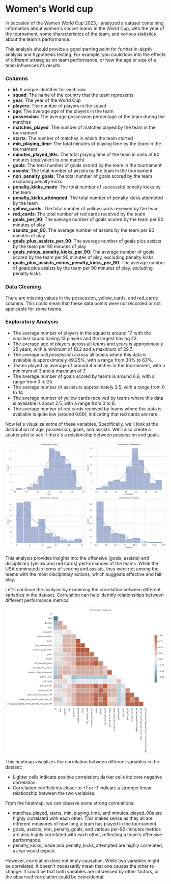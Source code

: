 # Women's World cup 

In occasion of the Women World Cup 2023, I analyzed a dataset containing information about women's soccer teams in the World Cup, with the year of the tournament, some characteristics of the team, and various statistics about the team's performance. 

This analysis should provide a good starting point for further in-depth analysis and hypothesis testing. For example, you could look into the effects of different strategies on team performance, or how the age or size of a team influences its results.


### Columns

- **id**: A unique identifier for each row
- **squad**: The name of the country that the team represents
- **year**: The year of the World Cup
- **players**: The number of players in the squad
- **age**: The average age of the players in the team
- **possession**: The average possession percentage of the team during the matches
- **matches_played**: The number of matches played by the team in the tournament
- **starts**: The number of matches in which the team started
- **min_playing_time**: The total minutes of playing time by the team in the tournament
- **minutes_played_90s**: The total playing time of the team in units of 90 minutes (equivalent to one match)
- **goals**: The total number of goals scored by the team in the tournament
- **assists**: The total number of assists by the team in the tournament
- **non_penalty_goals**: The total number of goals scored by the team excluding penalty kicks
- **penalty_kicks_made**: The total number of successful penalty kicks by the team
- **penalty_kicks_attempted**: The total number of penalty kicks attempted by the team
- **yellow_cards**: The total number of yellow cards received by the team
- **red_cards**: The total number of red cards received by the team
- **goals_per_90**: The average number of goals scored by the team per 90 minutes of play
- **assists_per_90**: The average number of assists by the team per 90 minutes of play
- **goals_plus_assists_per_90**: The average number of goals plus assists by the team per 90 minutes of play
- **goals_minus_penalty_kicks_per_90**: The average number of goals scored by the team per 90 minutes of play, excluding penalty kicks
- **goals_plus_assists_minus_penalty_kicks_per_90**: The average number of goals plus assists by the team per 90 minutes of play, excluding penalty kicks

### Data Cleaning

There are missing values in the possession, yellow_cards, and red_cards columns. This could mean that these data points were not recorded or not applicable for some teams.

### Exploratory Analysis 
- The average number of players in the squad is around 17, with the smallest squad having 13 players and the largest having 23.
- The average age of players across all teams and years is approximately 25 years, with a minimum of 18.2 and a maximum of 29.7.
- The average ball possession across all teams where this data is available is approximately 49.25%, with a range from 30% to 63%.
- Teams played an average of around 4 matches in the tournament, with a minimum of 3 and a maximum of 7.
- The average number of goals scored by teams is around 6.6, with a range from 0 to 25.
- The average number of assists is approximately 3.5, with a range from 0 to 14.
- The average number of yellow cards received by teams where this data is available is about 2.5, with a range from 0 to 8.
- The average number of red cards received by teams where this data is available is quite low (around 0.08), indicating that red cards are rare.

Now let's visualize some of these variables. Specifically, we'll look at the distribution of age, possession, goals, and assists. We'll also create a scatter plot to see if there's a relationship between possession and goals.

![](https://github.com/DarkoMonzioCompagnoni/media/blob/main/Screenshot%202023-07-20%20at%2011.32.05.png)

This analysis provides insights into the offensive (goals, assists) and disciplinary (yellow and red cards) performances of the teams. While the USA dominated in terms of scoring and assists, they were not among the teams with the most disciplinary actions, which suggests effective and fair play.

Let's continue the analysis by examining the correlation between different variables in the dataset. Correlation can help identify relationships between different performance metrics.

![](https://github.com/DarkoMonzioCompagnoni/media/blob/main/Screenshot%202023-07-20%20at%2012.49.29.png)

This heatmap visualizes the correlation between different variables in the dataset:

- Lighter cells indicate positive correlation; darker cells indicate negative correlation.
- Correlation coefficients closer to +1 or -1 indicate a stronger linear relationship between the two variables.

From the heatmap, we can observe some strong correlations:

- matches_played, starts, min_playing_time, and minutes_played_90s are highly correlated with each other. This makes sense as they all are different measures of how long a team has played in the tournament.
- goals, assists, non_penalty_goals, and various per-90-minutes metrics are also highly correlated with each other, reflecting a team's offensive performance.
- penalty_kicks_made and penalty_kicks_attempted are highly correlated, as we would expect.

However, correlation does not imply causation. While two variables might be correlated, it doesn't necessarily mean that one causes the other to change. It could be that both variables are influenced by other factors, or the observed correlation could be coincidental.

